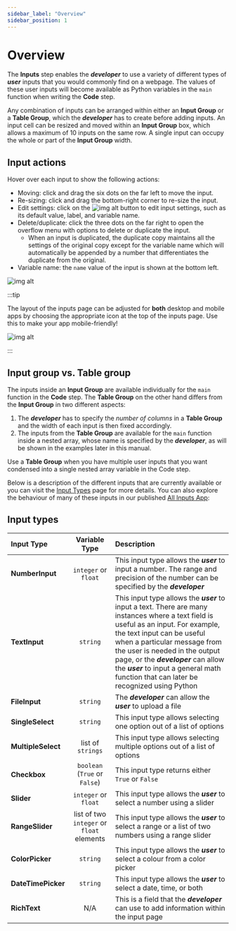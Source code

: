 ```yaml
---
sidebar_label: "Overview"
sidebar_position: 1
---
```


# Overview

The **Inputs** step enables the _**developer**_ to use a variety of different types of _**user**_ inputs that you would commonly find on a webpage. The values of these user inputs will become available as Python variables in the `main` function when writing the **Code** step.

Any combination of inputs can be arranged within either an **Input Group** or a **Table Group**, which the _**developer**_ has to create before adding inputs. An input cell can be resized and moved within an **Input Group** box, which allows a maximum of 10 inputs on the same row. A single input can occupy the whole or part of the **Input Group** width.

## Input actions

Hover over each input to show the following actions:

- Moving: click and drag the six dots on the far left to move the input.
- Re-sizing: click and drag the bottom-right corner to re-size the input.
- Edit settings: click on the ![img alt](/docs/getting-started/edit_btn.png) button to edit input settings, such as its default value, label, and variable name.
- Delete/duplicate: click the three dots on the far right to open the overflow menu with options to delete or duplicate the input.
  - When an input is duplicated, the duplicate copy maintains all the settings of the original copy except for the variable name which will automatically be appended by a number that differentiates the duplicate from the original.
- Variable name: the `name` value of the input is shown at the bottom left.

<div style={{textAlign: 'center'}}>

![img alt](/docs/inputs/input_actions.png)

</div>

:::tip

The layout of the inputs page can be adjusted for **both** desktop and mobile apps by choosing the appropriate icon at the top of the inputs page. Use this to make your app mobile-friendly!

<div style={{textAlign: 'center'}}>

![img alt](/docs/inputs/mobile_toggle.png)

</div>

:::

## Input group vs. Table group

The inputs inside an **Input Group** are available individually for the `main` function in the **Code** step. The **Table Group** on the other hand differs from the **Input Group** in two different aspects:

1. The _**developer**_ has to specify the _number of columns_ in a **Table Group** and the width of each input is then fixed accordingly.
2. The inputs from the **Table Group** are available for the `main` function inside a nested array, whose name is specified by the _**developer**_, as will be shown in the examples later in this manual.

Use a **Table Group** when you have multiple user inputs that you want condensed into a single nested array variable in the Code step.

Below is a description of the different inputs that are currently available or you can visit the [Input Types](input-types) page for more details. You can also explore the behaviour of many of these inputs in our published [All Inputs App](https://mecsimcalc.com/app/0325014/all_inputs):

## Input types

| Input Type         |               Variable Type               | Description                                                                                                                                                                                                                                                                                                                                                          |
| :----------------- | :---------------------------------------: | :------------------------------------------------------------------------------------------------------------------------------------------------------------------------------------------------------------------------------------------------------------------------------------------------------------------------------------------------------------------- |
| **NumberInput**    |           `integer` or `float`            | This input type allows the _**user**_ to input a number. The range and precision of the number can be specified by the _**developer**_                                                                                                                                                                                                                               |
| **TextInput**      |                 `string`                  | This input type allows the _**user**_ to input a text. There are many instances where a text field is useful as an input. For example, the text input can be useful when a particular message from the user is needed in the output page, or the _**developer**_ can allow the _**user**_ to input a general math function that can later be recognized using Python |
| **FileInput**      |                 `string`                  | The _**developer**_ can allow the _**user**_ to upload a file                                                                                                                                                                                                                                                                                                        |
| **SingleSelect**   |                 `string`                  | This input type allows selecting one option out of a list of options                                                                                                                                                                                                                                                                                                 |
| **MultipleSelect** |             list of `strings`             | This input type allows selecting multiple options out of a list of options                                                                                                                                                                                                                                                                                           |
| **Checkbox**       |       `boolean` (`True` or `False`)       | This input type returns either `True` or `False`                                                                                                                                                                                                                                                                                                                     |
| **Slider**         |           `integer` or `float`            | This input type allows the _**user**_ to select a number using a slider                                                                                                                                                                                                                                                                                              |
| **RangeSlider**    | list of two `integer` or `float` elements | This input type allows the _**user**_ to select a range or a list of two numbers using a range slider                                                                                                                                                                                                                                                                |
| **ColorPicker**    |                 `string`                  | This input type allows the _**user**_ to select a colour from a color picker                                                                                                                                                                                                                                                                                         |
| **DateTimePicker** |                 `string`                  | This input type allows the _**user**_ to select a date, time, or both                                                                                                                                                                                                                                                                                                |
| **RichText**       |                    N/A                    | This is a field that the _**developer**_ can use to add information within the input page                                                                                                                                                                                                                                                                            |
